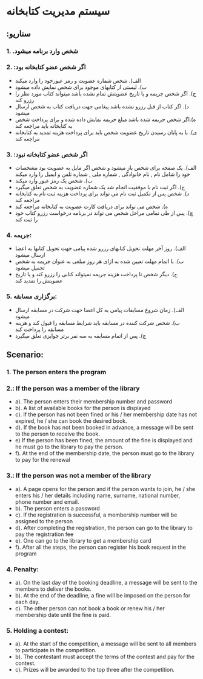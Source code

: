 # سیستم مدیریت کتابخانه

## **:سناریو**

### 1.  .شخص وارد برنامه میشود
### 2.  :اگر شخص عضو کتابخانه بود
 - الف).  شخص شماره عضویت و رمز عبورخود را وارد میکند  
 - ب).  لیستی از کتابهای موجود برای شخص نمایش داده میشود 
 - ج). اگر شخص جریمه و یا تاریخ عضویتش تمام نشده باشد میتواند کتاب مورد نظر را رزرو کند
 - د). اگر کتاب از قبل رزرو نشده باشد پیغامی جهت دریافت کتاب به شخص ارسال میشود
 - ه).اگر شخص جریمه شده باشد مبلغ جریمه نمایش داده شده و برای پرداخت شخص به کتابخانه باید مراجعه کند
 - ی). با به پایان رسیدن تاریخ عضویت شخص باید برای پرداخت هزینه تمدید به کتابخانه مراجعه کند
### 3.  :اگر شخص عضو کتابخانه نبود
- الف).  یک صفحه برای شخص باز میشود و شخص اگر مایل به عضویت بود مشخصات خود را شامل نام , نام خانوادگی , شماره ملی ,  شماره تلفن و ایمیل را وارد میکند
- ب). شخص  یک رمز عبور وارد میکند
- ج).  اگر ثبت نام با موفقیت انجام شد یک شماره عضویت به شخص تعلق میگیرد
- د).  شخص پس از تکمیل ثبت نام می تواند برای پرداخت هزینه ثبت نام به کتابخانه مراجعه کند
- ه). شخص  می تواند برای دریافت کارت عضویت به کتابخانه مراجعه کند
- چ).  پس از طی تمامی مراحل شخص می تواند در برنامه درخواست رزرو کتاب خود را ثبت کند
### 4.  جریمه:
- الف). روز آخر مهلت تحویل کتابهای رزرو شده پیامی جهت تحویل کتابها به اعضا ارسال میشود
- ب). با اتمام مهلت تعیین شده به ازای هر روز مبلغی به عنوان جریمه به شخص تحمیل میشود
- ج). دیگر شخص تا پرداخت هزینه جریمه نمیتواند کتابی را رزرو کند و یا تاریخ عضویتش را تمدید کند
### 5.  برگزاری مسابقه:
- الف). زمان شروع مسابفات پیامی به کل اعضا حهت شرکت در مسابقه ارسال میشود
- ب). شخص شرکت کننده در مسابقه باید شرایط مسابقه را قبول کند و هزینه مسابقه را پرداخت کند
- ج). پس از اتمام مسابقه به سه نفر برتر جوایزی تعلق میگیرد 


 

## **Scenario:** 
### 1. The person enters the program
### 2.: If the person was a member of the library
 - a). The person enters their membership number and password
 - b). A list of available books for the person is displayed
 - c). If the person has not been fined or his / her membership date has not expired, he / she can book the desired book.
 - d). If the book has not been booked in advance, a message will be sent to the person to receive the book.
 - e) If the person has been fined, the amount of the fine is displayed and he must go to the library to pay the person.
 - f). At the end of the membership date, the person must go to the library to pay for the renewal
### 3.: If the person was not a member of the library
- a). A page opens for the person and if the person wants to join, he / she enters his / her details including name, surname, national number, phone number and email.
- b). The person enters a password
- c). If the registration is successful, a membership number will be assigned to the person
- d). After completing the registration, the person can go to the library to pay the registration fee
- e). One can go to the library to get a membership card
- f). After all the steps, the person can register his book request in the program
### 4. Penalty:
- a). On the last day of the booking deadline, a message will be sent to the members to deliver the books.
- b). At the end of the deadline, a fine will be imposed on the person for each day.
- c). The other person can not book a book or renew his / her membership date until the fine is paid.
### 5. Holding a contest:
- a). At the start of the competition, a message will be sent to all members to participate in the competition.
- b). The contestant must accept the terms of the contest and pay for the contest.
- c). Prizes will be awarded to the top three after the competition.
    

                                                                                                                         

